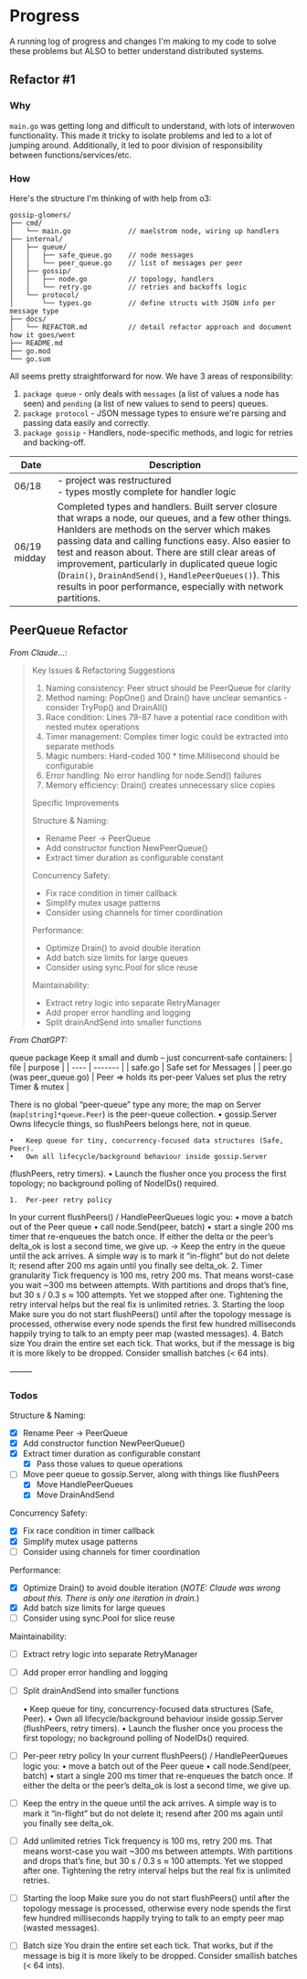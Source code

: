 # Progress
A running log of progress and changes I'm making to my code to solve these problems but ALSO to better understand distributed systems.


## Refactor #1
### Why
`main.go` was getting long and difficult to understand, with lots of interwoven functionality. This made it tricky to isolate problems and led to a lot of jumping around. Additionally, it led to poor division of responsibility between functions/services/etc.

### How
Here's the structure I'm thinking of with help from o3:

```
gossip-glomers/
├── cmd/
│   └── main.go              // maelstrom node, wiring up handlers
├── internal/
│   ├── queue/
│   │   ├── safe_queue.go    // node messages
│   │   └── peer_queue.go    // list of messages per peer
│   ├── gossip/
│   │   ├── node.go          // topology, handlers
│   │   └── retry.go         // retries and backoffs logic
│   └── protocol/
│       └── types.go         // define structs with JSON info per message type
├── docs/
│   └── REFACTOR.md          // detail refactor approach and document how it goes/went
├── README.md        
├── go.mod
└── go.sum
```

All seems pretty straightforward for now. We have 3 areas of responsibility:
1. `package queue` - only deals with `messages` (a list of values a node has seen) and `pending` (a list of new values to send to peers) queues.
2. `package protocol` - JSON message types to ensure we're parsing and passing data easily and correctly.
3. `package gossip` - Handlers, node-specific methods, and logic for retries and backing-off.


| Date         | Description                                                                                                                                                                                                                                                                                                                                                                                                                                           |
| ------------ | ----------------------------------------------------------------------------------------------------------------------------------------------------------------------------------------------------------------------------------------------------------------------------------------------------------------------------------------------------------------------------------------------------------------------------------------------------- |
| 06/18        | - project was restructured <br> - types mostly complete for handler logic <br>                                                                                                                                                                                                                                                                                                                                                                        |
| 06/19 midday | Completed types and handlers. Built server closure that wraps a node, our queues, and a few other things. Hanlders are methods on the server which makes passing data and calling functions easy. Also easier to test and reason about. There are still clear areas of improvement, particularly in duplicated queue logic (`Drain()`, `DrainAndSend()`, `HandlePeerQueues()`). This results in poor performance, especially with network partitions. |

## PeerQueue Refactor

*From Claude...*:

>Key Issues & Refactoring Suggestions
>
>  1. Naming consistency: Peer struct should be PeerQueue for clarity
>  2. Method naming: PopOne() and Drain() have unclear semantics - consider TryPop() and DrainAll()
>  3. Race condition: Lines 79-87 have a potential race condition with nested mutex operations
>  4. Timer management: Complex timer logic could be extracted into separate methods
>  5. Magic numbers: Hard-coded 100 * time.Millisecond should be configurable
>  6. Error handling: No error handling for node.Send() failures
>  7. Memory efficiency: Drain() creates unnecessary slice copies
>
>  Specific Improvements
>
>  Structure & Naming:
>  - Rename Peer → PeerQueue
>  - Add constructor function NewPeerQueue()
>  - Extract timer duration as configurable constant
>
>  Concurrency Safety:
>  - Fix race condition in timer callback
>  - Simplify mutex usage patterns
>  - Consider using channels for timer coordination
>
>  Performance:
>  - Optimize Drain() to avoid double iteration
>  - Add batch size limits for large queues
>  - Consider using sync.Pool for slice reuse
>
>  Maintainability:
>  - Extract retry logic into separate RetryManager
>  - Add proper error handling and logging
>  - Split drainAndSend into smaller functions

*From ChatGPT:*

queue package
Keep it small and dumb – just concurrent‐safe containers:
| file | purpose |
| ---- | ------- |
| safe.go | Safe set for Messages |
| peer.go (was peer_queue.go) | Peer ⇒ holds its per-peer Values set plus the retry Timer & mutex |

There is no global “peer-queue” type any more; the map on Server
(`map[string]*queue.Peer`) is the peer-queue collection.
	•	gossip.Server
Owns lifecycle things, so flushPeers belongs here, not in queue.

	•	Keep queue for tiny, concurrency-focused data structures (Safe, Peer).
	•	Own all lifecycle/background behaviour inside gossip.Server
(flushPeers, retry timers).
	•	Launch the flusher once you process the first topology; no background polling
of NodeIDs() required.

	1.	Per-peer retry policy
In your current flushPeers() / HandlePeerQueues logic you:
	•	move a batch out of the Peer queue
	•	call node.Send(peer, batch)
	•	start a single 200 ms timer that re-enqueues the batch once.
If either the delta or the peer’s delta_ok is lost a second time, we give up.
→ Keep the entry in the queue until the ack arrives.  A simple way is to mark it “in-flight” but do not delete it; resend after 200 ms again until you finally see delta_ok.
	2.	Timer granularity
Tick frequency is 100 ms, retry 200 ms.
That means worst-case you wait ~300 ms between attempts.
With partitions and drops that’s fine, but 30 s / 0.3 s ≈ 100 attempts.
Yet we stopped after one.  Tightening the retry interval helps but the real fix is unlimited retries.
	3.	Starting the loop
Make sure you do not start flushPeers() until after the topology message is processed, otherwise every node spends the first few hundred milliseconds happily trying to talk to an empty peer map (wasted messages).
	4.	Batch size
You drain the entire set each tick.  That works, but if the message is big it is more likely to be dropped.  Consider smallish batches (< 64 ints).

⸻


### Todos

Structure & Naming:
  - [x] Rename Peer → PeerQueue
  - [x] Add constructor function NewPeerQueue()
  - [x] Extract timer duration as configurable constant
    - [x] Pass those values to queue operations
  - [ ] Move peer queue to gossip.Server, along with things like flushPeers
    - [x] Move HandlePeerQueues
    - [x] Move DrainAndSend

  Concurrency Safety:
  - [x] Fix race condition in timer callback
  - [x] Simplify mutex usage patterns
  - [ ] Consider using channels for timer coordination

  Performance:
  - [x] Optimize Drain() to avoid double iteration (*NOTE: Claude was wrong about this. There is only one iteration in drain.*)
  - [x] Add batch size limits for large queues
  - [ ] Consider using sync.Pool for slice reuse

  Maintainability:
  - [ ] Extract retry logic into separate RetryManager
  - [ ] Add proper error handling and logging
  - [ ] Split drainAndSend into smaller functions

	•	Keep queue for tiny, concurrency-focused data structures (Safe, Peer).
	•	Own all lifecycle/background behaviour inside gossip.Server
(flushPeers, retry timers).
	•	Launch the flusher once you process the first topology; no background polling
of NodeIDs() required.

- [ ] Per-peer retry policy
        In your current flushPeers() / HandlePeerQueues logic you:
          •	move a batch out of the Peer queue
          •	call node.Send(peer, batch)
          •	start a single 200 ms timer that re-enqueues the batch once.
        If either the delta or the peer’s delta_ok is lost a second time, we give up.
- [ ] Keep the entry in the queue until the ack arrives.  A simple way is to mark it “in-flight” but do not delete it; resend after 200 ms again until you finally see delta_ok.
- [ ] Add unlimited retries
        Tick frequency is 100 ms, retry 200 ms.
        That means worst-case you wait ~300 ms between attempts.
        With partitions and drops that’s fine, but 30 s / 0.3 s ≈ 100 attempts.
        Yet we stopped after one.  Tightening the retry interval helps but the real fix is unlimited retries.
- [ ] Starting the loop
        Make sure you do not start flushPeers() until after the topology message is processed, otherwise every node spends the first few hundred milliseconds happily trying to talk to an empty peer map (wasted messages).
- [ ] Batch size
        You drain the entire set each tick.  That works, but if the message is big it is more likely to be dropped.  Consider smallish batches (< 64 ints).